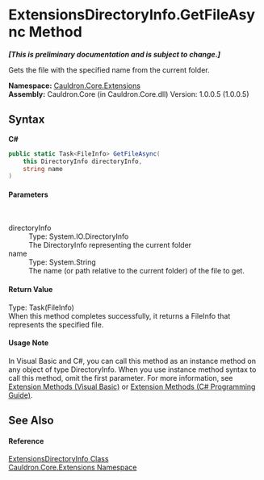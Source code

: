 # ExtensionsDirectoryInfo.GetFileAsync Method 
 _**\[This is preliminary documentation and is subject to change.\]**_

Gets the file with the specified name from the current folder.

**Namespace:**&nbsp;<a href="N_Cauldron_Core_Extensions">Cauldron.Core.Extensions</a><br />**Assembly:**&nbsp;Cauldron.Core (in Cauldron.Core.dll) Version: 1.0.0.5 (1.0.0.5)

## Syntax

**C#**<br />
``` C#
public static Task<FileInfo> GetFileAsync(
	this DirectoryInfo directoryInfo,
	string name
)
```


#### Parameters
&nbsp;<dl><dt>directoryInfo</dt><dd>Type: System.IO.DirectoryInfo<br />The DirectoryInfo representing the current folder</dd><dt>name</dt><dd>Type: System.String<br />The name (or path relative to the current folder) of the file to get.</dd></dl>

#### Return Value
Type: Task(FileInfo)<br />When this method completes successfully, it returns a FileInfo that represents the specified file.

#### Usage Note
In Visual Basic and C#, you can call this method as an instance method on any object of type DirectoryInfo. When you use instance method syntax to call this method, omit the first parameter. For more information, see <a href="http://msdn.microsoft.com/en-us/library/bb384936.aspx">Extension Methods (Visual Basic)</a> or <a href="http://msdn.microsoft.com/en-us/library/bb383977.aspx">Extension Methods (C# Programming Guide)</a>.

## See Also


#### Reference
<a href="T_Cauldron_Core_Extensions_ExtensionsDirectoryInfo">ExtensionsDirectoryInfo Class</a><br /><a href="N_Cauldron_Core_Extensions">Cauldron.Core.Extensions Namespace</a><br />